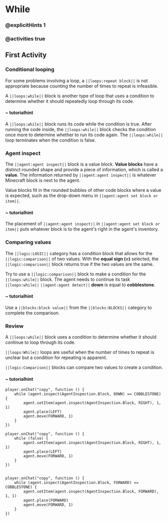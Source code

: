 # While

### @explicitHints 1

### @activities true

## First Activity

### Conditional looping

For some problems involving a loop, a ``||loops:repeat block||`` is not appropriate because counting the number of times to repeat is infeasible.

A ``||loops:while||`` block is another type of loop that uses a condition to determine whether it should repeatedly loop through its code.

#### ~ tutorialhint

A ``||loops:while||`` block runs its code while the condition is true.  After running the code inside, the ``||loops:while||`` block checks the condition once more to determine whether to run its code again.  The ``||loops:while||`` loop terminates when the condition is false.

### Agent inspect

The ``||agent:agent inspect||`` block is a value block.  **Value blocks** have a distinct rounded shape and provide a piece of information, which is called a **value**.  The information returned by ``||agent:agent inspect||`` is whatever Minecraft block is next to the agent.

Value blocks fit in the rounded bubbles of other code blocks where a value is expected, such as the drop-down menu in ``||agent:agent set block or item||``.

#### ~ tutorialhint

The placement of ``||agent:agent inspect||`` in ``||agent:agent set block or item||`` puts whatever block is to the agent's right in the agent's inventory.

### Comparing values

The ``||logic:LOGIC||`` category has a condition block that allows for the ``||logic:comparison||`` of two values.  With the **equal sign (=)** selected, the ``||logic:comparison||`` block returns true if the two values are the same.

Try to use a ``||logic:comparison||`` block to make a condition for the ``||loops:while||`` block.  The agent needs to continue its task ``||loops:while||`` ``||agent:agent detect||`` **down** is equal to **cobblestone**.

#### ~ tutorialhint

Use a ``||blocks:block value||`` from the ``||blocks:BLOCKS||`` category to complete the comparison.

### Review

A ``||loops:while||`` block uses a condition to determine whether it should continue to loop through its code.

``||loops:While||`` loops are useful when the number of times to repeat is unclear but a condition for repeating is apparent.

``||logic:Comparison||`` blocks can compare two values to create a condition.

#### ~ tutorialhint

```blocks
player.onChat("copy", function () {
    while (agent.inspect(AgentInspection.Block, DOWN) == COBBLESTONE) {
        agent.setItem(agent.inspect(AgentInspection.Block, RIGHT), 1, 1)
        agent.place(LEFT)
        agent.move(FORWARD, 1)
    }
})
```

```template
player.onChat("copy", function () {
    while (false) {
        agent.setItem(agent.inspect(AgentInspection.Block, RIGHT), 1, 1)
        agent.place(LEFT)
        agent.move(FORWARD, 1)
    }
})
```

```ghost

player.onChat("copy", function () {
    while (agent.inspect(AgentInspection.Block, FORWARD) == COBBLESTONE) {
        agent.setItem(agent.inspect(AgentInspection.Block, FORWARD), 1, 1)
        agent.place(FORWARD)
        agent.move(FORWARD, 1)
    }
})
```
